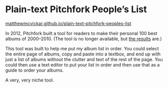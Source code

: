 # Plain-text Pitchfork People’s List

[matthewmcvickar.github.io/plain-text-pitchfork-peoples-list](http://matthewmcvickar.github.io/plain-text-pitchfork-peoples-list/)

In 2012, Pitchfork built a tool for readers to make their personal 100 best albums of 2000–2010. (The tool is no longer available, but [the results](http://pitchfork.com/peopleslist/) are.)

This tool was built to help me put my album list in order. You could select the entire page of albums, copy and paste into a textbox, and end up with just a list of albums without the clutter and text of the rest of the page. You could then use a text editor to put your list in order and then use that as a guide to order your albums.

A very, very niche tool.
